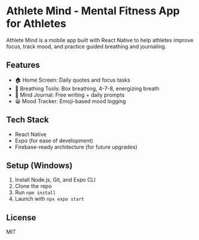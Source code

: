 
# Athlete Mind - Mental Fitness App for Athletes

Athlete Mind is a mobile app built with React Native to help athletes improve focus, track mood, and practice guided breathing and journaling.

## Features

- 🏠 Home Screen: Daily quotes and focus tasks
- 🧘 Breathing Tools: Box breathing, 4-7-8, energizing breath
- 📓 Mind Journal: Free writing + daily prompts
- 😀 Mood Tracker: Emoji-based mood logging

## Tech Stack

- React Native
- Expo (for ease of development)
- Firebase-ready architecture (for future upgrades)

## Setup (Windows)

1. Install Node.js, Git, and Expo CLI
2. Clone the repo
3. Run `npm install`
4. Launch with `npx expo start`

## License

MIT
